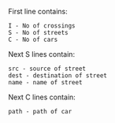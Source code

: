 First line contains:

    I - No of crossings
    S - No of streets
    C - No of cars

Next S lines contain:

    src - source of street
    dest - destination of street
    name - name of street

Next C lines contain:

    path - path of car


